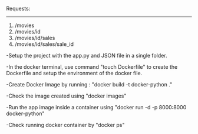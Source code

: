 
Requests:
_________

1. /movies
2. /movies/id
3. /movies/id/sales
4. /movies/id/sales/sale_id

-Setup the project with the app.py and JSON file in a single folder.

-In the docker terminal, use command "touch Dockerfile" to create the Dockerfile and setup the environment of the docker file.

-Create Docker Image by running : "docker build -t docker-python ."

-Check the image created using "docker images"

-Run the app image inside a container using "docker run -d -p 8000:8000 docker-python"

-Check running docker container by "docker ps"
